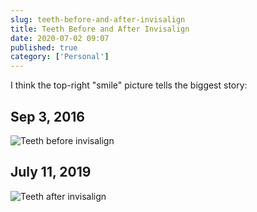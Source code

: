 ```yaml
---
slug: teeth-before-and-after-invisalign
title: Teeth Before and After Invisalign
date: 2020-07-02 09:07
published: true
category: ['Personal']
---
```


I think the top-right "smile" picture tells the biggest story:

## Sep 3, 2016
![Teeth before invisalign](https://res.cloudinary.com/johnlindquist/image/upload/v1593702543/johnlindquist.com/teeth-before_yzizvs.jpg)

## July 11, 2019
![Teeth after invisalign](https://res.cloudinary.com/johnlindquist/image/upload/v1593702527/johnlindquist.com/teeth-after_jqramd.jpg)



